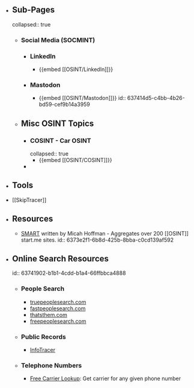 - ## Sub-Pages
  collapsed:: true
	- ### Social Media (SOCMINT)
		- ### LinkedIn
			- {{embed [[OSINT/LinkedIn]]}}
		- ### Mastodon
			- {{embed [[OSINT/Mastodon]]}}
			  id:: 637414d5-c4bb-4b26-bd59-cef9b14a3959
	- ## Misc OSINT Topics
		- ### COSINT - Car OSINT
		  collapsed:: true
			- {{embed [[OSINT/COSINT]]}}
		-
- ## Tools
- [[SkipTracer]]
- ## Resources
	- [SMART](https://smart.myosint.training/) written by Micah Hoffman - Aggregates over 200 [[OSINT]] start.me sites.
	  id:: 6373e2f1-6b8d-425b-8bba-c0cd139af592
- ## Online Search Resources
  id:: 63741902-b1b1-4cdd-b1a4-66ffbbca4888
	- ### People Search
		- [truepeoplesearch.com](https://www.truepeoplesearch.com/)
		- [fastpeoplesearch.com](https://www.fastpeoplesearch.com/)
		- [thatsthem.com](https://thatsthem.com/)
		- [freepeoplesearch.com](https://freepeoplesearch.com/)
	- ### Public Records
		- [InfoTracer](https://infotracer.com/)
	- ### Telephone Numbers
		- [Free Carrier Lookup](https://www.freecarrierlookup.com/): Get carrier for any given phone number
